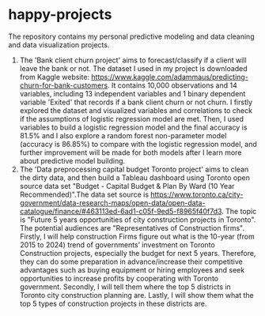 # happy-projects
The repository contains my personal predictive modeling and data cleaning and data visualization projects. 

1. The 'Bank client churn project' aims to forecast/classify if a client will leave the bank or not. 
The dataset I used in my project is downloaded from Kaggle website: https://www.kaggle.com/adammaus/predicting-churn-for-bank-customers. It contains 10,000 observations and 14 variables, including 13 independent variables and 1 binary dependent variable 'Exited' that records if a bank client churn or not churn. 
I firstly explored the dataset and visualized variables and correlations to check if the assumptions of logistic regression model are met. Then, I used variables to build a logistic regression model and the final accuracy is 81.5% and I also explore a random forest non-parameter model (accuracy is 86.85%) to compare with the logistic regression model, and further improvement will be made for both models after I learn more about predictive model building. 
2. The 'Data preprocessing capital budget Toronto project' aims to clean the dirty data, and then build a Tableau dashboard using Toronto open source data set "Budget - Capital Budget & Plan By Ward (10 Year Recommended)".The data set source is https://www.toronto.ca/city-government/data-research-maps/open-data/open-data-catalogue/finance/#463113ed-6ad1-c05f-9ed5-f8965f40f7d3. 
The topic is "Future 5 years opportunities of city construction projects in Toronto". The potential audiences are "Representatives of Construction firms". Firstly, I will help construction Firms figure out what is the 10-year (from 2015 to 2024) trend of governments’ investment on Toronto Construction projects, especially the budget for next 5 years. Therefore, they can do some preparation in advance/increase their competitive advantages such as buying equipment or hiring employees and seek opportunities to increase profits by cooperating with Toronto government. Secondly, I will tell them where the top 5 districts in Toronto city construction planning are. Lastly, I will show them what the top 5 types of construction projects in these districts are.
